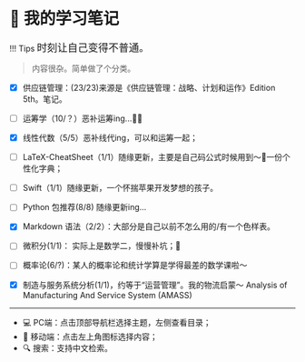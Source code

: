 # 📒 我的学习笔记


!!! Tips
    <font size = 4>时刻让自己变得不普通。</font>


> 内容很杂。简单做了个分类。

- [x] 供应链管理：(23/23)来源是《供应链管理：战略、计划和运作》Edition 5th。笔记。
- [ ] 运筹学（10/？）恶补运筹ing...🐌🐌
- [x] 线性代数（5/5）恶补线代ing，可以和运筹一起；
- [ ] LaTeX-CheatSheet（1/1）随缘更新，主要是自己码公式时候用到～🤯一份个性化字典；
- [ ] Swift（1/1）随缘更新，一个怀揣苹果开发梦想的孩子。
- [ ] Python 包推荐(8/8) 随缘更新ing...
- [x] Markdown 语法（2/2）：大部分是自己以前不怎么用的/有一个色样表。
- [ ] 微积分(1/1)： 实际上是数学二，慢慢补坑；🐌
- [ ] 概率论(6/?)：某人的概率论和统计学算是学得最差的数学课啦～
- [x] 制造与服务系统分析(1/1)，约等于“运营管理”。我的物流启蒙～ Analysis of Manufacturing And Service System (AMASS)


-----

- 💻 PC端：点击顶部导航栏选择主题，左侧查看目录；
- 📱 移动端：点击左上角图标选择内容；
- 🔍 搜索：支持中文检索。